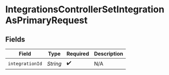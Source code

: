 # IntegrationsControllerSetIntegrationAsPrimaryRequest


## Fields

| Field              | Type               | Required           | Description        |
| ------------------ | ------------------ | ------------------ | ------------------ |
| `integrationId`    | *String*           | :heavy_check_mark: | N/A                |